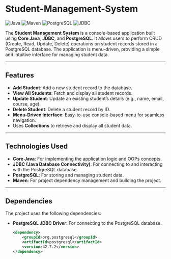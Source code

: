 # Student-Management-System

![Java](https://img.shields.io/badge/Java-17-blue)
![Maven](https://img.shields.io/badge/Maven-4.0.0-red)
![PostgreSQL](https://img.shields.io/badge/PostgreSQL-15-green)
![JDBC](https://img.shields.io/badge/JDBC-4.2-orange)

The **Student Management System** is a console-based application built using **Core Java**, **JDBC**, and **PostgreSQL**. It allows users to perform CRUD (Create, Read, Update, Delete) operations on student records stored in a PostgreSQL database. The application is menu-driven, providing a simple and intuitive interface for managing student data.

---

## Features

- **Add Student**: Add a new student record to the database.
- **View All Students**: Fetch and display all student records.
- **Update Student**: Update an existing student’s details (e.g., name, email, course, age).
- **Delete Student**: Delete a student record by ID.
- **Menu-Driven Interface**: Easy-to-use console-based menu for seamless navigation.
- Uses **Collections** to retrieve and display all student data.

---

## Technologies Used

- **Core Java**: For implementing the application logic and OOPs concepts.
- **JDBC (Java Database Connectivity)**: For connecting to and interacting with the PostgreSQL database.
- **PostgreSQL**: For storing and managing student data.
- **Maven**: For project dependency management and building the project.

---

## Dependencies

The project uses the following dependencies:

- **PostgreSQL JDBC Driver**: For connecting to the PostgreSQL database.
  ```xml
  <dependency>
      <groupId>org.postgresql</groupId>
      <artifactId>postgresql</artifactId>
      <version>42.7.2</version>
  </dependency>
